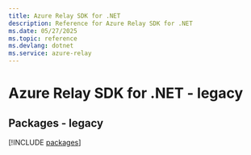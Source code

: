 ```yaml
---
title: Azure Relay SDK for .NET
description: Reference for Azure Relay SDK for .NET
ms.date: 05/27/2025
ms.topic: reference
ms.devlang: dotnet
ms.service: azure-relay
---
```

# Azure Relay SDK for .NET - legacy
## Packages - legacy
[!INCLUDE [packages](relay-index.md)]